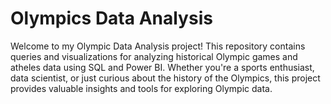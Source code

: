 # Olympics Data Analysis

Welcome to my Olympic Data Analysis project! This repository contains queries and visualizations for analyzing historical Olympic games and atheles data using SQL and Power BI. Whether you're a sports enthusiast, data scientist, or just curious about the history of the Olympics, this project provides valuable insights and tools for exploring Olympic data.
